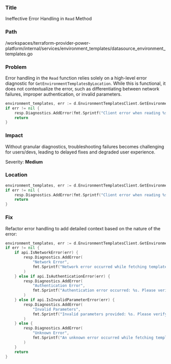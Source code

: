 ### Title

Ineffective Error Handling in `Read` Method

### Path

/workspaces/terraform-provider-power-platform/internal/services/environment_templates/datasource_environment_templates.go

### Problem

Error handling in the `Read` function relies solely on a high-level error diagnostic for `GetEnvironmentTemplatesByLocation`. While this is functional, it does not contextualize the error, such as differentiating between network failures, improper authentication, or invalid parameters.

```go
environment_templates, err := d.EnvironmentTemplatesClient.GetEnvironmentTemplatesByLocation(ctx, state.Location.ValueString())
if err != nil {
    resp.Diagnostics.AddError(fmt.Sprintf("Client error when reading %s", d.FullTypeName()), err.Error())
    return
}
```

### Impact

Without granular diagnostics, troubleshooting failures becomes challenging for users/devs, leading to delayed fixes and degraded user experience.

Severity: **Medium**

### Location

```go
environment_templates, err := d.EnvironmentTemplatesClient.GetEnvironmentTemplatesByLocation(ctx, state.Location.ValueString())
if err != nil {
    resp.Diagnostics.AddError(fmt.Sprintf("Client error when reading %s", d.FullTypeName()), err.Error())
    return
}
```

### Fix

Refactor error handling to add detailed context based on the nature of the error:

```go
environment_templates, err := d.EnvironmentTemplatesClient.GetEnvironmentTemplatesByLocation(ctx, state.Location.ValueString())
if err != nil {
    if api.IsNetworkError(err) {
        resp.Diagnostics.AddError(
            "Network Error",
            fmt.Sprintf("Network error occurred while fetching templates: %s. Please verify your connection and try again.", err.Error()),
        )
    } else if api.IsAuthenticationError(err) {
        resp.Diagnostics.AddError(
            "Authentication Error",
            fmt.Sprintf("Authentication error occurred: %s. Please verify your credentials and try again.", err.Error()),
        )
    } else if api.IsInvalidParameterError(err) {
        resp.Diagnostics.AddError(
            "Invalid Parameters",
            fmt.Sprintf("Invalid parameters provided: %s. Please verify your configuration.", err.Error()),
        )
    } else {
        resp.Diagnostics.AddError(
            "Unknown Error",
            fmt.Sprintf("An unknown error occurred while fetching templates: %s. Please contact support.", err.Error()),
        )
    }
    return
}
```